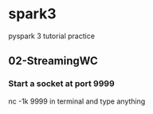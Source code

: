 # spark3
pyspark 3 tutorial practice



## 02-StreamingWC
### Start a socket at port 9999
nc -1k 9999 in terminal and type anything
